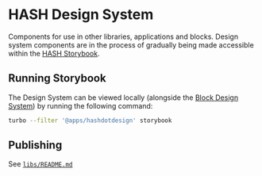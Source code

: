 # HASH Design System

Components for use in other libraries, applications and blocks. Design system components are in the process of gradually being made accessible within the [HASH Storybook](https://hash.design/).

## Running Storybook

The Design System can be viewed locally (alongside the [Block Design System](../block-design-system)) by running the following command:

```bash
turbo --filter '@apps/hashdotdesign' storybook
```

## Publishing

See [`libs/README.md`](../../README.md#publishing)

